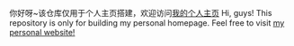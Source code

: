 你好呀~该仓库仅用于个人主页搭建，欢迎访问[我的个人主页](https://ninot1quyi.github.io/)
Hi, guys! This repository is only for building my personal homepage. Feel free to visit [my personal website!](https://ninot1quyi.github.io/)
